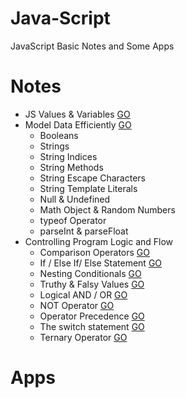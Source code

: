 # Java-Script
JavaScript Basic Notes and Some Apps

# Notes
* JS Values & Variables [GO](https://github.com/HopeMashal/Java-Script/blob/master/Notes/Values_Variables.pdf)
* Model Data Efficiently [GO](https://github.com/HopeMashal/Java-Script/blob/master/Notes/ModelDataEfficiently.js)
  * Booleans 
  * Strings 
  * String Indices 
  * String Methods 
  * String Escape Characters 
  * String Template Literals 
  * Null & Undefined 
  * Math Object & Random Numbers 
  * typeof Operator
  * parseInt & parseFloat 
* Controlling Program Logic and Flow 
  * Comparison Operators [GO]()
  * If / Else If/ Else Statement [GO]()
  * Nesting Conditionals [GO]()
  * Truthy & Falsy Values [GO]()
  * Logical AND / OR [GO]()
  * NOT Operator [GO]()
  * Operator Precedence [GO]()
  * The switch statement [GO]()
  * Ternary Operator [GO]()

# Apps

